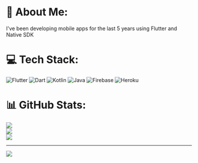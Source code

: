 # 💫 About Me:
I've been developing mobile apps for the last 5 years using Flutter and Native SDK

# 💻 Tech Stack:
![Flutter](https://img.shields.io/badge/Flutter-%2302569B.svg?style=for-the-badge&logo=Flutter&logoColor=white) ![Dart](https://img.shields.io/badge/dart-%230175C2.svg?style=for-the-badge&logo=dart&logoColor=white) ![Kotlin](https://img.shields.io/badge/kotlin-%230095D5.svg?style=for-the-badge&logo=kotlin&logoColor=white) ![Java](https://img.shields.io/badge/java-%23ED8B00.svg?style=for-the-badge&logo=java&logoColor=white) ![Firebase](https://img.shields.io/badge/firebase-%23039BE5.svg?style=for-the-badge&logo=firebase) ![Heroku](https://img.shields.io/badge/heroku-%23430098.svg?style=for-the-badge&logo=heroku&logoColor=white)
# 📊 GitHub Stats:
![](https://github-readme-stats.vercel.app/api?username=memishood&theme=radical&hide_border=false&include_all_commits=false&count_private=false)<br/>
![](https://github-readme-streak-stats.herokuapp.com/?user=memishood&theme=radical&hide_border=false)<br/>
![](https://github-readme-stats.vercel.app/api/top-langs/?username=memishood&theme=radical&hide_border=false&include_all_commits=false&count_private=false&layout=compact)

---
[![](https://visitcount.itsvg.in/api?id=memishood&icon=4&color=5)](https://visitcount.itsvg.in)
